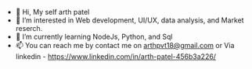 - 👋 Hi, My self arth patel 
- 👀 I’m interested in Web development, UI/UX, data analysis, and Market reserch.
- 🌱 I’m currently learning NodeJs, Python, and Sql
- 📫 You can reach me by contact me on arthpvt18@gmail.com or Via linkedin - https://www.linkedin.com/in/arth-patel-456b3a226/


<!---
Arth-18/Arth-18 is a ✨ special ✨ repository because its `README.md` (this file) appears on your GitHub profile.
You can click the Preview link to take a look at your changes.
--->
